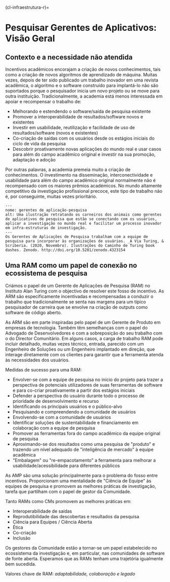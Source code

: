 (cl-infraestrutura-r)=
# Pesquisar Gerentes de Aplicativos: Visão Geral

## Contexto e a necessidade não atendida

Incentivos acadêmicos encorajam a criação de novos conhecimentos, tais como a criação de novos algoritmos de aprendizado de máquina. Muitas vezes, depois de ter sido publicado um trabalho inovador em uma revista acadêmica, o algoritmo e o software construído para implantá-lo não são suportados porque o pesquisador inicia um novo projeto ou se move para outra instituição. Tradicionalmente, a academia está menos interessada em apoiar e recompensar o trabalho de:
- Melhorando e estendendo o software/saída de pesquisa existente
- Promover a interoperabilidade de resultados/software novos e existentes
- Investir em usabilidade, reutilização e facilidade de uso de resultados/software (novos e existentes)
- Co-criação de saídas com os usuários desde os estágios iniciais do ciclo de vida da pesquisa
- Descobrir proativamente novas aplicações do mundo real e usar casos para além do campo acadêmico original e investir na sua promoção, adaptação e adoção

Por outras palavras, a academia premeia muito a criação de conhecimentos. O investimento na disseminação, interconectividade e usabilidade para além do campo acadêmico original normalmente não é recompensado com os maiores prêmios académicos. No mundo altamente competitivo da investigação profissional precoce, este tipo de trabalho não é, por conseguinte, muitas vezes prioritário.

```{figure} ../../figures/research-application-managers.jpg
---
nome: gerentes de aplicação-pesquisa
alt: Uma ilustração retratando os carneiros dos animais como gerentes de aplicativos de pesquisa que estão se conectando com os usuários, aplicar a investigação no mundo real e facilitar um processo inovador em infra-estruturas de investigação.
---
Os Gerentes de Aplicações de Pesquisa trabalham com a equipe de pesquisa para incorporar às organizações de usuários. _A Via Turing, & Scriberia. (2020, Novembro). Ilustrações do Caminho de Turing book dashes. Zenodo. http://doi.org/10.5281/zenodo.4323154
```


## Uma RAM como um papel de conexão no ecossistema de pesquisa

Criámos o papel de um Gerente de Aplicações de Pesquisa (RAM) no Instituto Alan Turing com o objectivo de resolver este fosso de incentivo. As ARM são especificamente incentivadas e recompensadas a conduzir o trabalho que tradicionalmente se senta nas margens para um típico pesquisador de carreira que se envolve na criação de outputs como software de código aberto.

As ARM são em parte inspiradas pelo papel de um Gerente de Produto em empresas de tecnologia. Também têm semelhanças com o papel do Advogado de Desenvolvedores e com a sobreposição do seu trabalho com o do Director Comunitário. Em alguns casos, a carga de trabalho RAM pode incluir detalhado, muitas vezes técnico, entrada, parecido com um Engenheiro de Soluções ou um Engenheiro implantado em direção, que interage diretamente com os clientes para garantir que a ferramenta atenda às necessidades dos usuários.

Medidas de sucesso para uma RAM:
- Envolver-se com a equipe de pesquisa no início do projeto para trazer a perspectiva de potenciais utilizadores de suas ferramentas de software e para co-criar proativamente a partir dos estágios iniciais
- Defender a perspectiva do usuário durante todo o processo de prioridade de desenvolvimento e recurso
- Identificando os principais usuários e o público-alvo
- Pesquisando e compreendendo a comunidade de usuários
- Envolvendo-se com a comunidade de usuários
- Identificar soluções de sustentabilidade e financiamento em colaboração com a equipe de pesquisa
- Promover as ferramentas fora do campo acadêmico da equipe original de pesquisa
- Aproximando-se dos resultados como uma pesquisa de "produto" e trazendo um nível adequado de "inteligência de mercado" à equipe acadêmica
- "Embalagem" ou "re-empacotamento" a ferramenta para melhorar a usabilidade/acessibilidade para diferentes públicos

As AMP são uma solução principalmente para o problema do fosso entre incentivos. Proporcionam uma mentalidade de "Ciência de Equipe" às equipes de pesquisa e promovem as melhores práticas de investigação, tarefa que partilham com o papel de gestor da Comunidade.

Tanto RAMs como CMs promovem as melhores práticas em:
- Interoperabilidade de saídas
- Reprodutibilidade das descobertas e resultados da pesquisa
- Ciência para Equipes / Ciência Aberta
- Ética
- Co-criação
- Inclusão

Os gestores da Comunidade estão a tornar-se um papel estabelecido no ecossistema da investigação e, em particular, nas comunidades de software de fonte aberta. Esperamos que as RAMs tenham uma trajetória igualmente bem sucedida.

Valores chave de RAM: _adaptabilidade, colaboração e legado_


